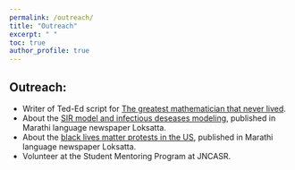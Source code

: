 ```yaml
---
permalink: /outreach/
title: "Outreach"
excerpt: " "
toc: true
author_profile: true
---
```

## Outreach:
* Writer of Ted-Ed script for [The greatest mathematician that never lived](https://www.youtube.com/watch?v=0O_boW9YA7I).
* About the [SIR model and infectious deseases modeling](https://www.loksatta.com/vishesh/mathematical-model-of-disease-abn-97-2123995/), published in Marathi language newspaper Loksatta.  
* About the [black lives matter protests in the US](https://www.loksatta.com/vishesh/violence-in-america-after-george-floyed-death-zws-70-2186808/), published in Marathi language newspaper Loksatta.  
* Volunteer at the Student Mentoring Program at JNCASR.
